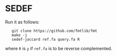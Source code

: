 # SEDEF

Run it as follows:

```
   git clone https://github.com/fmtlib/fmt
   make -j
   sedef-jaccard ref.fa query.fa R
```

where `R` is `y` if `ref.fa` is to be reverse complemented.

